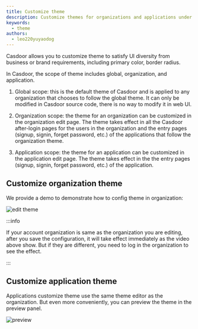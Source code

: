 ```yaml
---
title: Customize theme
description: Customize themes for organizations and applications under the organization
keywords:
  - theme
authors:
  - leo220yuyaodog
---
```


Casdoor allows you to customize theme to satisfy UI diversity from business or brand requirements, including primary color, border radius.

In Casdoor, the scope of theme includes global, organization, and application.

1. Global scope: this is the default theme of Casdoor and is applied to any organization that chooses to follow the global theme. It can only be modified in Casdoor source code, there is no way to modify it in web UI.

2. Organization scope: the theme for an organization can be customized in the organization edit page. The theme takes effect in all the Casdoor after-login pages for the users in the organization and the entry pages (signup, signin, forget password, etc.) of the applications that follow the organization theme.

3. Application scope: the theme for an application can be customized in the application edit page. The theme takes effect in the the entry pages (signup, signin, forget password, etc.) of the application.

## Customize organization theme

We provide a demo to demonstrate how to config theme in organization:

![edit theme](/img/organization/edit_theme.gif)

:::info

If your account organization is same as the organization you are editing, after you save the configuration, it will take effect immediately as the video above show. But if they are different, you need to log in the organization to see the effect.

:::

## Customize application theme

Applications customize theme use the same theme editor as the organization. But even more conveniently, you can preview the theme in the preview panel.

![preview](/img/organization/application_preview.png)


